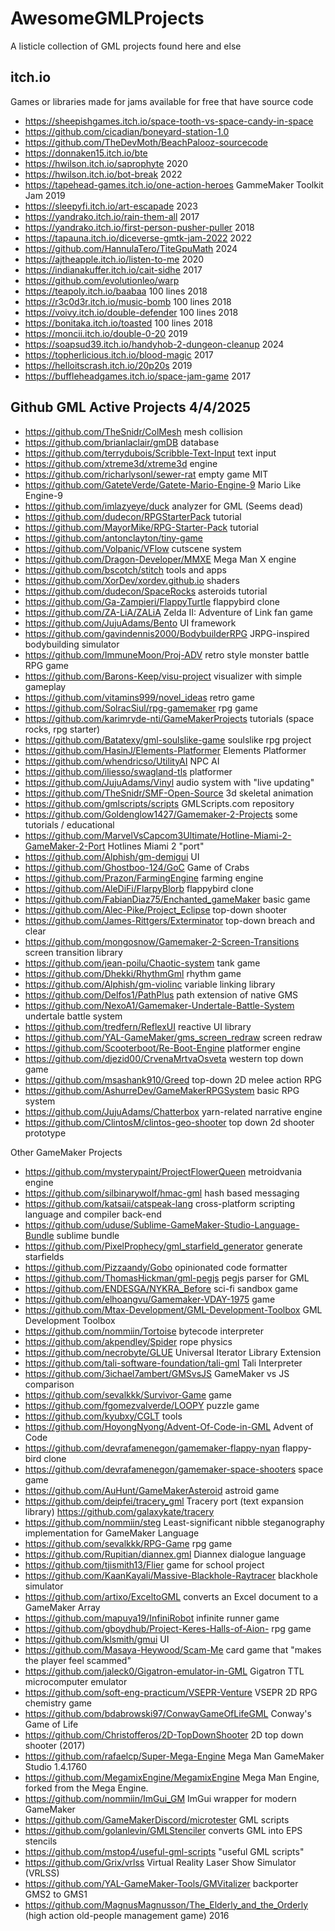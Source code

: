 # AwesomeGMLProjects
A listicle collection of GML projects found here and else

## itch.io

Games or libraries made for jams available for free that have source code

* https://sheepishgames.itch.io/space-tooth-vs-space-candy-in-space
* https://github.com/cicadian/boneyard-station-1.0
* https://github.com/TheDevMoth/BeachPalooz-sourcecode
* https://donnaken15.itch.io/bte
* https://hwilson.itch.io/saprophyte 2020
* https://hwilson.itch.io/bot-break 2022
* https://tapehead-games.itch.io/one-action-heroes GammeMaker Toolkit Jam 2019
* https://sleepyfi.itch.io/art-escapade 2023
* https://yandrako.itch.io/rain-them-all 2017
* https://yandrako.itch.io/first-person-pusher-puller 2018
* https://tapauna.itch.io/diceverse-gmtk-jam-2022 2022
* https://github.com/HannulaTero/TiteGpuMath 2024
* https://ajtheapple.itch.io/listen-to-me 2020
* https://indianakuffer.itch.io/cait-sidhe 2017
* https://github.com/evolutionleo/warp
* https://teapoly.itch.io/baabaa 100 lines 2018
* https://r3c0d3r.itch.io/music-bomb 100 lines 2018
* https://voivy.itch.io/double-defender 100 lines 2018
* https://bonitaka.itch.io/toasted 100 lines 2018
* https://moncii.itch.io/double-0-20 2019
* https://soapsud39.itch.io/handyhob-2-dungeon-cleanup 2024
* https://topherlicious.itch.io/blood-magic 2017
* https://helloitscrash.itch.io/20p20s 2019
* https://buffleheadgames.itch.io/space-jam-game 2017

## Github GML Active Projects 4/4/2025

* https://github.com/TheSnidr/ColMesh mesh collision
* https://github.com/brianlaclair/gmDB database
* https://github.com/terrydubois/Scribble-Text-Input text input
* https://github.com/xtreme3d/xtreme3d engine
* https://github.com/richarlysonl/sewer-rat empty game MIT
* https://github.com/GateteVerde/Gatete-Mario-Engine-9 Mario Like Engine-9
* https://github.com/imlazyeye/duck analyzer for GML (Seems dead)
* https://github.com/dudecon/RPGStarterPack tutorial 
* https://github.com/MayorMike/RPG-Starter-Pack tutorial
* https://github.com/antonclayton/tiny-game
* https://github.com/Volpanic/VFlow cutscene system
* https://github.com/Dragon-Developer/MMXE Mega Man X engine
* https://github.com/bscotch/stitch tools and apps
* https://github.com/XorDev/xordev.github.io shaders
* https://github.com/dudecon/SpaceRocks asteroids tutorial
* https://github.com/Ga-Zampieri/FlappyTurtle flappybird clone
* https://github.com/ZA-LiA/ZALiA Zelda II: Adventure of Link fan game
* https://github.com/JujuAdams/Bento UI framework
* https://github.com/gavindennis2000/BodybuilderRPG JRPG-inspired bodybuilding simulator
* https://github.com/ImmuneMoon/Proj-ADV retro style monster battle RPG game
* https://github.com/Barons-Keep/visu-project visualizer with simple gameplay
* https://github.com/vitamins999/novel_ideas retro game
* https://github.com/SolracSiul/rpg-gamemaker rpg game
* https://github.com/karimryde-nti/GameMakerProjects tutorials (space rocks, rpg starter)
* https://github.com/Batatexy/gml-soulslike-game soulslike rpg project
* https://github.com/HasinJ/Elements-Platformer Elements Platformer
* https://github.com/whendricso/UtilityAI NPC AI
* https://github.com/iliesso/swagland-tls platformer
* https://github.com/JujuAdams/Vinyl audio system with "live updating"
* https://github.com/TheSnidr/SMF-Open-Source 3d skeletal animation
* https://github.com/gmlscripts/scripts GMLScripts.com repository
* https://github.com/Goldenglow1427/Gamemaker-2-Projects some tutorials / educational
* https://github.com/MarvelVsCapcom3Ultimate/Hotline-Miami-2-GameMaker-2-Port Hotlines Miami 2 "port"
* https://github.com/Alphish/gm-demigui UI
* https://github.com/Ghostboo-124/GoC Game of Crabs
* https://github.com/Prazon/FarmingEngine farming engine
* https://github.com/AleDiFi/FlarpyBlorb flappybird clone
* https://github.com/FabianDiaz75/Enchanted_gameMaker basic game
* https://github.com/Alec-Pike/Project_Eclipse top-down shooter
* https://github.com/James-Rittgers/Exterminator top-down breach and clear
* https://github.com/mongosnow/Gamemaker-2-Screen-Transitions screen transition library
* https://github.com/jean-poilu/Chaotic-system tank game
* https://github.com/Dhekki/RhythmGml rhythm game
* https://github.com/Alphish/gm-violinc variable linking library
* https://github.com/Delfos1/PathPlus path extension of native GMS
* https://github.com/NexoA1/Gamemaker-Undertale-Battle-System undertale battle system
* https://github.com/tredfern/ReflexUI reactive UI library
* https://github.com/YAL-GameMaker/gms_screen_redraw screen redraw
* https://github.com/Scooterboot/Re-Boot-Engine platformer engine
* https://github.com/djezid00/CrvenaMrtvaOsveta western top down game
* https://github.com/msashank910/Greed top-down 2D melee action RPG
* https://github.com/AshurreDev/GameMakerRPGSystem basic RPG system
* https://github.com/JujuAdams/Chatterbox yarn-related narrative engine
* https://github.com/ClintosM/clintos-geo-shooter top down 2d shooter prototype

Other GameMaker Projects

* https://github.com/mysterypaint/ProjectFlowerQueen metroidvania engine
* https://github.com/silbinarywolf/hmac-gml hash based messaging
* https://github.com/katsaii/catspeak-lang cross-platform scripting language and compiler back-end
* https://github.com/uduse/Sublime-GameMaker-Studio-Language-Bundle sublime bundle
* https://github.com/PixelProphecy/gml_starfield_generator generate starfields
* https://github.com/Pizzaandy/Gobo opinionated code formatter
* https://github.com/ThomasHickman/gml-pegjs pegjs parser for GML
* https://github.com/ENDESGA/NYKRA_Before sci-fi sandbox game
* https://github.com/elhoangvu/Gamemaker-VDAY-1975 game
* https://github.com/Mtax-Development/GML-Development-Toolbox GML Development Toolbox
* https://github.com/nommiin/Tortoise bytecode interpreter
* https://github.com/akpendley/Spider rope physics
* https://github.com/necrobyte/GLUE Universal Iterator Library Extension
* https://github.com/tali-software-foundation/tali-gml Tali Interpreter
* https://github.com/3ichael7ambert/GMSvsJS GameMaker vs JS comparison
* https://github.com/sevalkkk/Survivor-Game game
* https://github.com/fgomezvalverde/LOOPY puzzle game
* https://github.com/kyubxy/CGLT tools
* https://github.com/HoyongNyong/Advent-Of-Code-in-GML Advent of Code
* https://github.com/devrafamenegon/gamemaker-flappy-nyan flappy-bird clone
* https://github.com/devrafamenegon/gamemaker-space-shooters space game
* https://github.com/AuHunt/GameMakerAsteroid astroid game
* https://github.com/deipfei/tracery_gml Tracery port (text expansion library) https://github.com/galaxykate/tracery
* https://github.com/nommiin/steg Least-significant nibble steganography implementation for GameMaker Language
* https://github.com/sevalkkk/RPG-Game rpg game
* https://github.com/Rupitian/diannex.gml Diannex dialogue language
* https://github.com/tjismith13/Flier game for school project
* https://github.com/KaanKayali/Massive-Blackhole-Raytracer blackhole simulator
* https://github.com/artixo/ExceltoGML converts an Excel document to a GameMaker Array
* https://github.com/mapuya19/InfiniRobot infinite runner game
* https://github.com/gboydhub/Project-Keres-Halls-of-Aion- rpg game
* https://github.com/klsmith/gmui UI
* https://github.com/Masaya-Heywood/Scam-Me card game that "makes the player feel scammed"
* https://github.com/jaleck0/Gigatron-emulator-in-GML Gigatron TTL microcomputer emulator
* https://github.com/soft-eng-practicum/VSEPR-Venture VSEPR 2D RPG chemistry game
* https://github.com/bdabrowski97/ConwayGameOfLifeGML Conway's Game of Life
* https://github.com/Christofferos/2D-TopDownShooter 2D top down shooter (2017)
* https://github.com/rafaelcp/Super-Mega-Engine Mega Man GameMaker Studio 1.4.1760
* https://github.com/MegamixEngine/MegamixEngine  Mega Man Engine, forked from the Mega Engine.
* https://github.com/nommiin/ImGui_GM ImGui wrapper for modern GameMaker
* https://github.com/GameMakerDiscord/microtester GML scripts
* https://github.com/golanlevin/GMLStenciler converts GML into EPS stencils
* https://github.com/mstop4/useful-gml-scripts "useful GML scripts"
* https://github.com/Grix/vrlss Virtual Reality Laser Show Simulator (VRLSS)
* https://github.com/YAL-GameMaker-Tools/GMVitalizer backporter GMS2 to GMS1
* https://github.com/MagnusMagnusson/The_Elderly_and_the_Orderly (high action old-people management game) 2016

